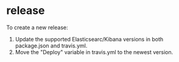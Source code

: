 # release

To create a new release:

1. Update the supported Elasticsearc/Kibana versions in both package.json and travis.yml.
2. Move the "Deploy" variable in travis.yml to the newest version.
